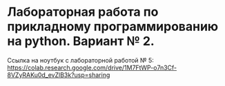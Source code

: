 # Лабораторная работа по прикладному программированию на python. Вариант № 2.
Ссылка на ноутбук с лабораторной работой № 5: 
https://colab.research.google.com/drive/1M7FtWP-o7n3Cf-8VZyRAKu0d_evZlB3k?usp=sharing